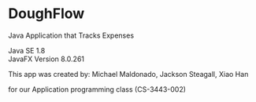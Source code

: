 # DoughFlow
Java Application that Tracks Expenses

Java SE 1.8<br />
JavaFX Version 8.0.261<br />

This app was created by: Michael Maldonado, Jackson Steagall, Xiao Han

for our Application programming class (CS-3443-002)

